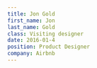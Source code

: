 ```yaml
---
title: Jon Gold
first_name: Jon
last_name: Gold
class: Visiting designer
date: 2016-01-4
position: Product Designer
company: Airbnb
---
```

